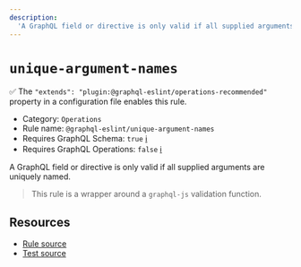 ```yaml
---
description:
  'A GraphQL field or directive is only valid if all supplied arguments are uniquely named.'
---
```


# `unique-argument-names`

✅ The `"extends": "plugin:@graphql-eslint/operations-recommended"` property in a configuration file
enables this rule.

- Category: `Operations`
- Rule name: `@graphql-eslint/unique-argument-names`
- Requires GraphQL Schema: `true`
  [ℹ️](/docs/getting-started#extended-linting-rules-with-graphql-schema)
- Requires GraphQL Operations: `false`
  [ℹ️](/docs/getting-started#extended-linting-rules-with-siblings-operations)

A GraphQL field or directive is only valid if all supplied arguments are uniquely named.

> This rule is a wrapper around a `graphql-js` validation function.

## Resources

- [Rule source](https://github.com/graphql/graphql-js/blob/main/src/validation/rules/UniqueArgumentNamesRule.ts)
- [Test source](https://github.com/graphql/graphql-js/tree/main/src/validation/__tests__/UniqueArgumentNamesRule-test.ts)
